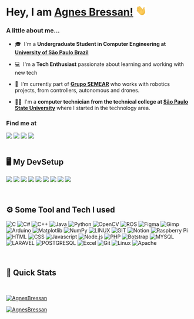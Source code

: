 
<h1>Hey, I am <a href="https://github.com/Defcon27">Agnes Bressan!</a>
<img width="30px" margin="0px" src="https://raw.githubusercontent.com/ABSphreak/ABSphreak/master/gifs/Hi.gif">
</h1>

### A little about me...
- 🎓&nbsp; I'm a **Undergraduate Student in Computer Engineering at [ University of São Paulo Brazil](https://www5.usp.br/)**

- 💻&nbsp; I'm a **Tech Enthusiast**  passionate about learning and working with new tech<br/>

- 🤖&nbsp; I’m currently part of **[Grupo SEMEAR](https://github.com/Grupo-SEMEAR-USP)** who works with robotics projects, from controllers, autonomous and drones.

- 👩‍💻&nbsp; I'm a **computer technician from the technical college at [São Paulo State University](https://www2.unesp.br/)** where I started in the technology area.

### Find me at
<div>
  <a href = "mailto:agnesbressan3838@usp.br"><img src="https://img.shields.io/badge/-Gmail-%23333?style=for-the-badge&logo=gmail&logoColor=white" target="_blank"></a>
  <a href="https://www.linkedin.com/in/agnes-bressan-148615262/" target="_blank"><img src="https://img.shields.io/badge/-LinkedIn-%230077B5?style=for-the-badge&logo=linkedin&logoColor=white" target="_blank"></a>
  <a href="https://github.com/AgnesBressan" target="_blank"><img src="https://img.shields.io/badge/GitHub-100000?style=for-the-badge&logo=github&logoColor=white" target="_blank"></a>
  <a href="https://www.instagram.com/agnes_bressan/" target="_blank"><img src="https://img.shields.io/badge/Instagram-E4405F?style=for-the-badge&logo=instagram&logoColor=white" target="_blank"></a>
<div>

<br/>


## 🖥️ My DevSetup
<img src="https://img.shields.io/badge/Linux-555555.svg?&style=flat-square&logo=Linux&logoColor=E2231A"> <img src="https://img.shields.io/badge/Windows-555555.svg?&style=flat-square&logo=windows&logoColor=0078D6"> <img src="https://img.shields.io/badge/Firefox-555555.svg?&style=flat-square&logo=firefox&logoColor=fc7303"> <img src="https://img.shields.io/badge/Chrome-555555.svg?&style=flat-square&logo=google-chrome&logoColor=FABC0C"> <img src="https://img.shields.io/badge/VS Code-555555?style=flat-square&logo=visual-studio-code&logoColor=007ACC"> <img src="https://img.shields.io/badge/Terminal-555555.svg?&style=flat-square&logo=powershell&logoColor=white"> <img src="https://img.shields.io/badge/GitHub-555555.svg?&style=flat-square&logo=github&logoColor=423f3d"> <img src="https://img.shields.io/badge/Notion-555555.svg?&style=flat-square&logo=notion&logoColor=dbd9d7"> <img src="https://img.shields.io/badge/Spotify-555555.svg?&style=flat-square&logo=spotify&logoColor=1ED760"> 

<br/>


## ⚙️ Some Tool and Tech I used

![C](https://img.shields.io/badge/c-%2300599C.svg?style=for-the-badge&logo=c&logoColor=white) ![C#](https://img.shields.io/badge/c%23-%23239120.svg?style=for-the-badge&logo=c-sharp&logoColor=white) ![C++](https://img.shields.io/badge/c++-%2300599C.svg?style=for-the-badge&logo=c%2B%2B&logoColor=white) ![Java](https://img.shields.io/badge/java-%23ED8B00.svg?style=for-the-badge&logo=openjdk&logoColor=white) ![Python](https://img.shields.io/badge/python-3670A0?style=for-the-badge&logo=python&logoColor=ffdd54) ![OpenCV](https://img.shields.io/badge/opencv-%23white.svg?style=for-the-badge&logo=opencv&logoColor=white) ![ROS](https://img.shields.io/badge/ros-%230A0FF9.svg?style=for-the-badge&logo=ros&logoColor=white) ![Figma](https://img.shields.io/badge/figma-%23F24E1E.svg?style=for-the-badge&logo=figma&logoColor=white) ![Gimp](https://img.shields.io/badge/Gimp-657D8B?style=for-the-badge&logo=gimp&logoColor=FFFFFF) ![Arduino](https://img.shields.io/badge/-Arduino-00979D?style=for-the-badge&logo=Arduino&logoColor=white) ![Matplotlib](https://img.shields.io/badge/Matplotlib-%23ffffff.svg?style=for-the-badge&logo=Matplotlib&logoColor=black) ![NumPy](https://img.shields.io/badge/numpy-%23013243.svg?style=for-the-badge&logo=numpy&logoColor=white) ![LINUX](https://img.shields.io/badge/Linux-FCC624?style=for-the-badge&logo=linux&logoColor=black) ![GIT](https://img.shields.io/badge/Git-fc6d26?style=for-the-badge&logo=git&logoColor=white) ![Notion](https://img.shields.io/badge/Notion-%23000000.svg?style=for-the-badge&logo=notion&logoColor=white) ![Raspberry Pi](https://img.shields.io/badge/-RaspberryPi-C51A4A?style=for-the-badge&logo=Raspberry-Pi) ![HTML](https://img.shields.io/badge/HTML-239120?style=for-the-badge&logo=html5&logoColor=white) ![CSS](https://img.shields.io/badge/CSS3-1572B6?style=for-the-badge&logo=css3&logoColor=white)
![Javascript](https://img.shields.io/badge/JavaScript-F7DF1E?style=for-the-badge&logo=javascript&logoColor=black) ![Node.js](https://img.shields.io/badge/Node.js-43853D?style=for-the-badge&logo=node.js&logoColor=white) ![PHP](https://img.shields.io/badge/PHP-777BB4?style=for-the-badge&logo=php&logoColor=white) ![Botstrap](https://img.shields.io/badge/Bootstrap-563D7C?style=for-the-badge&logo=bootstrap&logoColor=white) ![MYSQL](https://img.shields.io/badge/MySQL-00000F?style=for-the-badge&logo=mysql&logoColor=white) ![LARAVEL](https://img.shields.io/badge/Laravel-FF2D20?style=for-the-badge&logo=laravel&logoColor=white) ![POSTGRESQL](https://img.shields.io/badge/PostgreSQL-316192?style=for-the-badge&logo=postgresql&logoColor=white) ![Excel](https://img.shields.io/badge/Microsoft_Excel-217346?style=for-the-badge&logo=microsoft-excel&logoColor=white) ![Git](https://img.shields.io/badge/Git-E34F26?style=for-the-badge&logo=git&logoColor=white) ![Linux](https://img.shields.io/badge/Linux-E34F26?style=for-the-badge&logo=linux&logoColor=black) ![Apache](https://img.shields.io/badge/Apache-CA2136?style=for-the-badge&logo=apache&logoColor=white)

<br/>

## 🚀 Quick Stats

<br/>

[![AgnesBressan](https://github-readme-stats.vercel.app/api?username=AgnesBressan&theme=dracula)](https://github.com/anuraghazra/github-readme-stats)

[![AgnesBressan](https://github-readme-stats.vercel.app/api/top-langs/?username=AgnesBressan&hide=html&layout=compact&theme=dracula)](https://github.com/anuraghazra/github-readme-stats)
